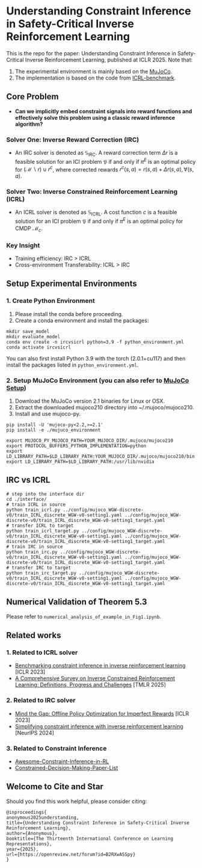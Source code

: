 # Understanding Constraint Inference in Safety-Critical Inverse Reinforcement Learning

This is the repo for the paper: Understanding Constraint Inference in Safety-Critical Inverse Reinforcement Learning, published at ICLR 2025. Note that:
1. The experimental environment is mainly based on the [MuJoCo](https://mujoco.org/).
2. The implementation is based on the code from [ICRL-benchmark](https://github.com/Guiliang/ICRL-benchmarks-public/tree/main).

## Core Problem
- **Can we implicitly embed constraint signals into reward functions and effectively solve this problem using a classic reward inference algorithm?**
### Solver One: Inverse Reward Correction (IRC)
- An IRC solver is denoted as $\mathbb{S}_\text{IRC}$. A reward correction term  ${\mathit{\Delta r}}$ is a feasible solution for an ICI problem $\mathfrak{P}$ if and only if $\pi^{E}$ is an optimal policy for $(\mathcal{M}\backslash r)\cup r^c$, where corrected rewards $r^c(s,a)=r(s,a)+{\mathit{\Delta r}}(s,a), \forall(s,a)$.
### Solver Two: Inverse Constrained Reinforcement Learning (ICRL)
- An ICRL solver is denoted as $\mathbb{S}_\text{ICRL}$. A cost function $c$ is a feasible solution for an ICI problem $\mathfrak{P}$ if and only if $\pi^{E}$ is an optimal policy for CMDP $\mathcal{M}_c$.
### Key Insight
- Training efficiency: IRC > ICRL
- Cross-environment Transferability: ICRL > IRC

## Setup Experimental Environments 
### 1. Create Python Environment 
1. Please install the conda before proceeding.
2. Create a conda environment and install the packages:
   
```
mkdir save_model
mkdir evaluate_model
conda env create -n ircvsicrl python=3.9 -f python_environment.yml
conda activate ircvsicrl
```
You can also first install Python 3.9 with the torch (2.0.1+cu117) and then install the packages listed in `python_environment.yml`.

### 2. Setup MuJoCo Environment (you can also refer to [MuJoCo Setup](https://github.com/Guiliang/ICRL-benchmarks-public/blob/main/virtual_env_tutorial.md))
1. Download the MuJoCo version 2.1 binaries for Linux or OSX.
2. Extract the downloaded mujoco210 directory into ~/.mujoco/mujoco210.
3. Install and use mujoco-py.
```
pip install -U 'mujoco-py<2.2,>=2.1'
pip install -e ./mujuco_environment

export MUJOCO_PY_MUJOCO_PATH=YOUR_MUJOCO_DIR/.mujoco/mujoco210
export PROTOCOL_BUFFERS_PYTHON_IMPLEMENTATION=python
export LD_LIBRARY_PATH=$LD_LIBRARY_PATH:YOUR_MUJOCO_DIR/.mujoco/mujoco210/bin:/usr/lib/nvidia
export LD_LIBRARY_PATH=$LD_LIBRARY_PATH:/usr/lib/nvidia
```

## IRC vs ICRL
```
# step into the interface dir
cd ./interface/
# train ICRL in source
python train_icrl.py ../config/mujoco_WGW-discrete-v0/train_ICRL_discrete_WGW-v0-setting1.yaml ../config/mujoco_WGW-discrete-v0/train_ICRL_discrete_WGW-v0-setting1_target.yaml
# transfer ICRL to target
python train_icrl_target.py ../config/mujoco_WGW-discrete-v0/train_ICRL_discrete_WGW-v0-setting1.yaml ../config/mujoco_WGW-discrete-v0/train_ICRL_discrete_WGW-v0-setting1_target.yaml
# train IRC in source
python train_irc.py ../config/mujoco_WGW-discrete-v0/train_ICRL_discrete_WGW-v0-setting1.yaml ../config/mujoco_WGW-discrete-v0/train_ICRL_discrete_WGW-v0-setting1_target.yaml
# transfer IRC to target
python train_irc_target.py ../config/mujoco_WGW-discrete-v0/train_ICRL_discrete_WGW-v0-setting1.yaml ../config/mujoco_WGW-discrete-v0/train_ICRL_discrete_WGW-v0-setting1_target.yaml
```

## Numerical Validation of Theorem 5.3
Please refer to `numerical_analysis_of_example_in_Fig1.ipynb`.

## Related works

### 1. Related to ICRL solver

- [Benchmarking constraint inference in inverse reinforcement learning](https://arxiv.org/pdf/2206.09670) [ICLR 2023]
- [A Comprehensive Survey on Inverse Constrained Reinforcement Learning: Definitions, Progress and Challenges](https://openreview.net/pdf?id=WUQsBiJqyP) [TMLR 2025]

### 2. Related to IRC solver

- [Mind the Gap: Offline Policy Optimization for Imperfect Rewards](https://openreview.net/forum?id=WumysvcMvV6) [ICLR 2023]
- [Simplifying constraint inference with inverse reinforcement learning](https://openreview.net/pdf?id=T5Cerv7PT2) [NeurIPS 2024]

### 3. Related to Constraint Inference
- [Awesome-Constraint-Inference-in-RL](https://github.com/Jasonxu1225/Awesome-Constraint-Inference-in-RL)
- [Constrained-Decision-Making-Paper-List](https://github.com/zbzhu99/Constrained-Decision-Making-Paper-List)

## Welcome to Cite and Star

Should you find this work helpful, please consider citing:
```
@inproceedings{
anonymous2025understanding,
title={Understanding Constraint Inference in Safety-Critical Inverse Reinforcement Learning},
author={Anonymous},
booktitle={The Thirteenth International Conference on Learning Representations},
year={2025},
url={https://openreview.net/forum?id=B2RXwASSpy}
}
```

